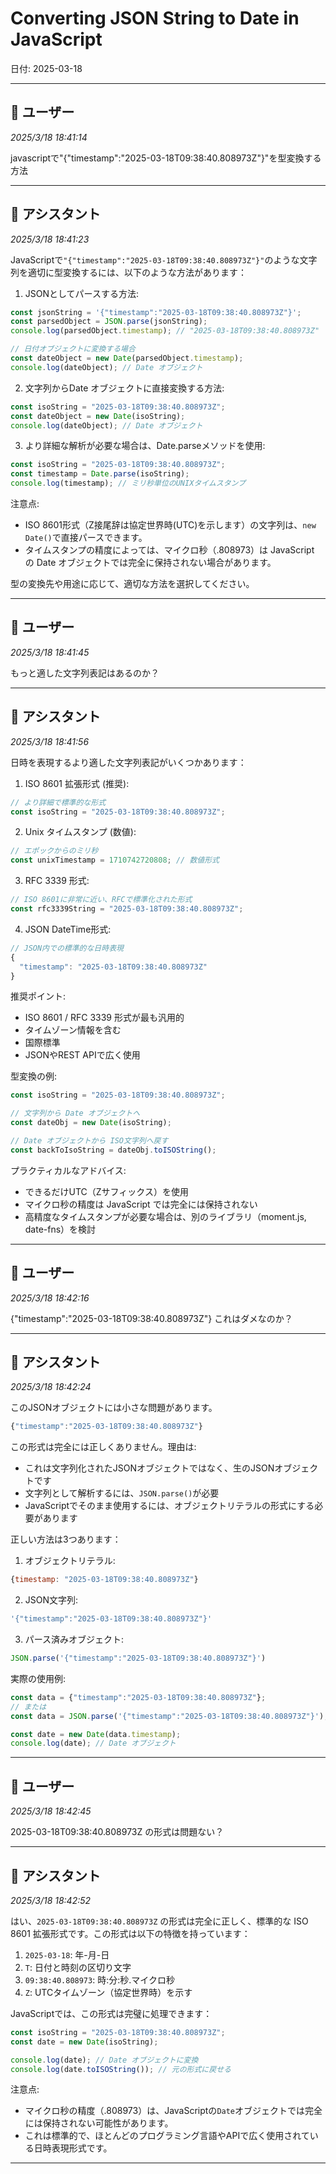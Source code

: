 # Converting JSON String to Date in JavaScript

日付: 2025-03-18

---

## 👤 ユーザー
*2025/3/18 18:41:14*

javascriptで"{"timestamp":"2025-03-18T09:38:40.808973Z"}"を型変換する方法

---

## 🤖 アシスタント
*2025/3/18 18:41:23*

JavaScriptで`"{"timestamp":"2025-03-18T09:38:40.808973Z"}"`のような文字列を適切に型変換するには、以下のような方法があります：

1. JSONとしてパースする方法:
```javascript
const jsonString = '{"timestamp":"2025-03-18T09:38:40.808973Z"}';
const parsedObject = JSON.parse(jsonString);
console.log(parsedObject.timestamp); // "2025-03-18T09:38:40.808973Z"

// 日付オブジェクトに変換する場合
const dateObject = new Date(parsedObject.timestamp);
console.log(dateObject); // Date オブジェクト
```

2. 文字列からDate オブジェクトに直接変換する方法:
```javascript
const isoString = "2025-03-18T09:38:40.808973Z";
const dateObject = new Date(isoString);
console.log(dateObject); // Date オブジェクト
```

3. より詳細な解析が必要な場合は、Date.parseメソッドを使用:
```javascript
const isoString = "2025-03-18T09:38:40.808973Z";
const timestamp = Date.parse(isoString);
console.log(timestamp); // ミリ秒単位のUNIXタイムスタンプ
```

注意点:
- ISO 8601形式（Z接尾辞は協定世界時(UTC)を示します）の文字列は、`new Date()`で直接パースできます。
- タイムスタンプの精度によっては、マイクロ秒（.808973）は JavaScript の Date オブジェクトでは完全に保持されない場合があります。

型の変換先や用途に応じて、適切な方法を選択してください。

---

## 👤 ユーザー
*2025/3/18 18:41:45*

もっと適した文字列表記はあるのか？

---

## 🤖 アシスタント
*2025/3/18 18:41:56*

日時を表現するより適した文字列表記がいくつかあります：

1. ISO 8601 拡張形式 (推奨):
```javascript
// より詳細で標準的な形式
const isoString = "2025-03-18T09:38:40.808973Z";
```

2. Unix タイムスタンプ (数値):
```javascript
// エポックからのミリ秒
const unixTimestamp = 1710742720808; // 数値形式
```

3. RFC 3339 形式:
```javascript
// ISO 8601に非常に近い、RFCで標準化された形式
const rfc3339String = "2025-03-18T09:38:40.808973Z";
```

4. JSON DateTime形式:
```javascript
// JSON内での標準的な日時表現
{
  "timestamp": "2025-03-18T09:38:40.808973Z"
}
```

推奨ポイント:
- ISO 8601 / RFC 3339 形式が最も汎用的
- タイムゾーン情報を含む
- 国際標準
- JSONやREST APIで広く使用

型変換の例:
```javascript
const isoString = "2025-03-18T09:38:40.808973Z";

// 文字列から Date オブジェクトへ
const dateObj = new Date(isoString);

// Date オブジェクトから ISO文字列へ戻す
const backToIsoString = dateObj.toISOString();
```

プラクティカルなアドバイス:
- できるだけUTC（Zサフィックス）を使用
- マイクロ秒の精度は JavaScript では完全には保持されない
- 高精度なタイムスタンプが必要な場合は、別のライブラリ（moment.js, date-fns）を検討

---

## 👤 ユーザー
*2025/3/18 18:42:16*

{"timestamp":"2025-03-18T09:38:40.808973Z"} これはダメなのか？

---

## 🤖 アシスタント
*2025/3/18 18:42:24*

このJSONオブジェクトには小さな問題があります。

```javascript
{"timestamp":"2025-03-18T09:38:40.808973Z"}
```

この形式は完全には正しくありません。理由は:
- これは文字列化されたJSONオブジェクトではなく、生のJSONオブジェクトです
- 文字列として解析するには、`JSON.parse()`が必要
- JavaScriptでそのまま使用するには、オブジェクトリテラルの形式にする必要があります

正しい方法は3つあります：

1. オブジェクトリテラル:
```javascript
{timestamp: "2025-03-18T09:38:40.808973Z"}
```

2. JSON文字列:
```javascript
'{"timestamp":"2025-03-18T09:38:40.808973Z"}'
```

3. パース済みオブジェクト:
```javascript
JSON.parse('{"timestamp":"2025-03-18T09:38:40.808973Z"}')
```

実際の使用例:
```javascript
const data = {"timestamp":"2025-03-18T09:38:40.808973Z"};
// または
const data = JSON.parse('{"timestamp":"2025-03-18T09:38:40.808973Z"}');

const date = new Date(data.timestamp);
console.log(date); // Date オブジェクト
```

---

## 👤 ユーザー
*2025/3/18 18:42:45*

2025-03-18T09:38:40.808973Z の形式は問題ない？

---

## 🤖 アシスタント
*2025/3/18 18:42:52*

はい、`2025-03-18T09:38:40.808973Z` の形式は完全に正しく、標準的な ISO 8601 拡張形式です。この形式は以下の特徴を持っています：

1. `2025-03-18`: 年-月-日
2. `T`: 日付と時刻の区切り文字
3. `09:38:40.808973`: 時:分:秒.マイクロ秒
4. `Z`: UTCタイムゾーン（協定世界時）を示す

JavaScriptでは、この形式は完璧に処理できます：

```javascript
const isoString = "2025-03-18T09:38:40.808973Z";
const date = new Date(isoString);

console.log(date); // Date オブジェクトに変換
console.log(date.toISOString()); // 元の形式に戻せる
```

注意点:
- マイクロ秒の精度（.808973）は、JavaScriptの`Date`オブジェクトでは完全には保持されない可能性があります。
- これは標準的で、ほとんどのプログラミング言語やAPIで広く使用されている日時表現形式です。

---
